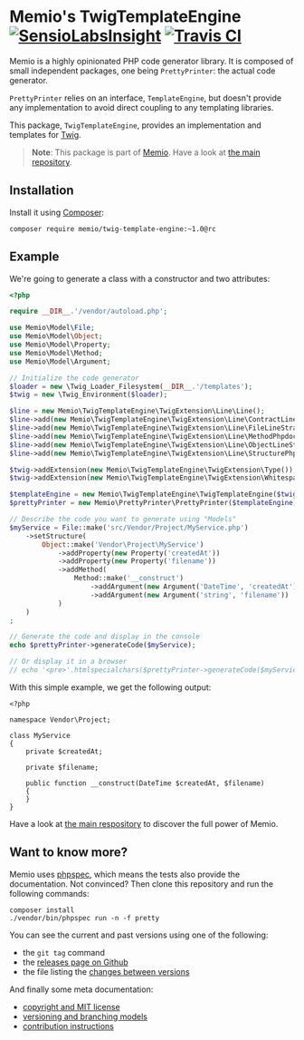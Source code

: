 # Memio's TwigTemplateEngine [![SensioLabsInsight](https://insight.sensiolabs.com/projects/d36f6c6e-c3c1-44f5-9573-c76ad99c0253/mini.png)](https://insight.sensiolabs.com/projects/d36f6c6e-c3c1-44f5-9573-c76ad99c0253) [![Travis CI](https://travis-ci.org/memio/twig-template-engine.png)](https://travis-ci.org/memio/twig-template-engine)

Memio is a highly opinionated PHP code generator library. It is composed of small
independent packages, one being `PrettyPrinter`: the actual code generator.

`PrettyPrinter` relies on an interface, `TemplateEngine`, but doesn't provide any
implementation to avoid direct coupling to any templating libraries.

This package, `TwigTemplateEngine`, provides an implementation and templates for
[Twig](http://twig.sensiolabs.org).

> **Note**: This package is part of [Memio](http://memio.github.io/memio).
> Have a look at [the main repository](http://github.com/memio/memio).

## Installation

Install it using [Composer](https://getcomposer.org/download):

    composer require memio/twig-template-engine:~1.0@rc

## Example

We're going to generate a class with a constructor and two attributes:

```php
<?php

require __DIR__.'/vendor/autoload.php';

use Memio\Model\File;
use Memio\Model\Object;
use Memio\Model\Property;
use Memio\Model\Method;
use Memio\Model\Argument;

// Initialize the code generator
$loader = new \Twig_Loader_Filesystem(__DIR__.'/templates');
$twig = new \Twig_Environment($loader);

$line = new Memio\TwigTemplateEngine\TwigExtension\Line\Line();
$line->add(new Memio\TwigTemplateEngine\TwigExtension\Line\ContractLineStrategy());
$line->add(new Memio\TwigTemplateEngine\TwigExtension\Line\FileLineStrategy());
$line->add(new Memio\TwigTemplateEngine\TwigExtension\Line\MethodPhpdocLineStrategy());
$line->add(new Memio\TwigTemplateEngine\TwigExtension\Line\ObjectLineStrategy());
$line->add(new Memio\TwigTemplateEngine\TwigExtension\Line\StructurePhpdocLineStrategy());

$twig->addExtension(new Memio\TwigTemplateEngine\TwigExtension\Type());
$twig->addExtension(new Memio\TwigTemplateEngine\TwigExtension\Whitespace($line));

$templateEngine = new Memio\TwigTemplateEngine\TwigTemplateEngine($twig);
$prettyPrinter = new Memio\PrettyPrinter\PrettyPrinter($templateEngine);

// Describe the code you want to generate using "Models"
$myService = File::make('src/Vendor/Project/MyService.php')
    ->setStructure(
        Object::make('Vendor\Project\MyService')
            ->addProperty(new Property('createdAt'))
            ->addProperty(new Property('filename'))
            ->addMethod(
                Method::make('__construct')
                    ->addArgument(new Argument('DateTime', 'createdAt'))
                    ->addArgument(new Argument('string', 'filename'))
            )
    )
;

// Generate the code and display in the console
echo $prettyPrinter->generateCode($myService);

// Or display it in a browser
// echo '<pre>'.htmlspecialchars($prettyPrinter->generateCode($myService)).'</pre>';
```

With this simple example, we get the following output:

```
<?php

namespace Vendor\Project;

class MyService
{
    private $createdAt;

    private $filename;

    public function __construct(DateTime $createdAt, $filename)
    {
    }
}
```

Have a look at [the main respository](http://github.com/memio/memio) to discover the full power of Memio.

## Want to know more?

Memio uses [phpspec](http://phpspec.net/), which means the tests also provide the documentation.
Not convinced? Then clone this repository and run the following commands:

    composer install
    ./vendor/bin/phpspec run -n -f pretty

You can see the current and past versions using one of the following:

* the `git tag` command
* the [releases page on Github](https://github.com/memio/memio/releases)
* the file listing the [changes between versions](CHANGELOG.md)

And finally some meta documentation:

* [copyright and MIT license](LICENSE)
* [versioning and branching models](VERSIONING.md)
* [contribution instructions](CONTRIBUTING.md)
